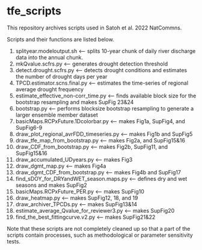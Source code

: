 # tfe_scripts
This repository archives scripts used in Satoh et al. 2022 NatCommns.

Scripts and their functions are listed below. 
1. splityear.modeloutput.sh			              <-- splits 10-year chunk of daily river discharge data into the annual chunk.
2. mkQvalue.scfrs.py   			                  <-- generates drought detection threshold
3. detect.drought.scfrs.py   			            <-- detects drought conditions and estimates the number of drought days per year
4. TPCD.estimator.scns.final.py   		        <-- estimates the time-series of regional average drought frequency
5. estimate_effective_non-corr_time.py   	    <-- finds available block size for the bootstrap resampling and makes SupFig 23&24
6. bootstrap.py   				                    <-- performs blocksize bootstrap resampling to generate a larger ensemble member dataset
7. basicMaps.RCPxFuture.1Dcolorbar.py   	    <-- makes Fig1a, SupFig4, and SupFig6-9
8. draw_plot_regional_avrFDD_timeseries.py   	<-- makes Fig1b and SupFig5
9. draw_tfe_map_from_bootstrap.py   		      <-- makes Fig2a, and SupFig15&16
10. draw_CDF_from_bootstrap.py   		          <-- makes Fig2b, SupFig11, and SupFig15&16
11. draw_accumulated_UDyears.py   		        <-- makes Fig3
12. draw_dgmt_map.py   			                  <-- makes Fig4a
13. draw_dgmt_CDF_from_bootstrap.py   		    <-- makes Fig4b and SupFig17
14. find_sDOY_for_DRYandWET_season.maps.py   	<-- defines dry and wet seasons and makes SupFig2
15. basicMaps.RCPxFuture_PER.py   		        <-- makes SupFig10
16. draw_heatmap.py   			                  <-- makes SupFig12, 18, and 19
17. draw_archiver_TPCDs.py   			            <-- makes SupFig13&14
18. estimate_average_Qvalue_for_reviewer3.py  <-- makes SupFig20
19. find_the_best_fittingcurve.v2.py   		     <-- makes SupFig21&22

Note that these scripts are not completely cleaned up so that a part of the scripts contain processes, such as methodological or parameter sensitivity tests.


